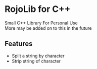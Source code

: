 # RojoLib for C++
Small C++ Library For Personal Use <br>
More may be added on to this in the future

## Features
* Split a string by character
* Strip string of character

